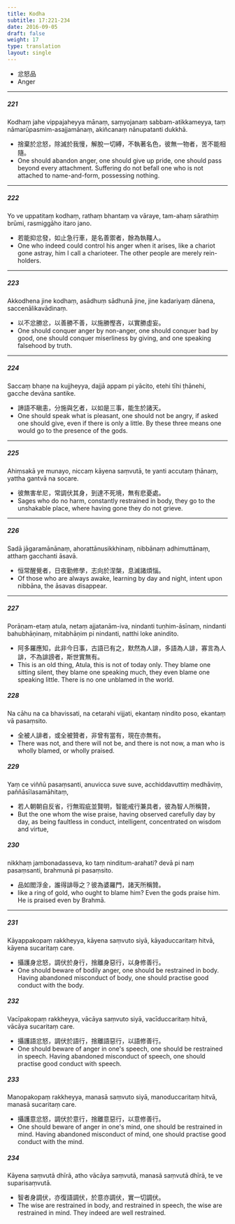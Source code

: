 ```yaml
---
title: Kodha
subtitle: 17:221-234
date: 2016-09-05
draft: false
weight: 17
type: translation
layout: single
---
```


- 忿怒品
- Anger

---

##### 221

Kodhaṃ jahe vippajaheyya mānaṃ, saṃyojanaṃ sabbam-atikkameyya, taṃ nāmarūpasmim-asajjamānaṃ, akiñcanaṃ nānupatanti dukkhā.

- 捨棄於忿怒，除滅於我慢，解脫一切縛，不執著名色，彼無一物者，苦不能相隨。
- One should abandon anger, one should give up pride, one should pass beyond every attachment. Suffering do not befall one who is not attached to name-and-form, possessing nothing.

---

##### 222

Yo ve uppatitaṃ kodhaṃ, rathaṃ bhantaṃ va vāraye, tam-ahaṃ sārathiṃ brūmi, rasmiggāho itaro jano.

- 若能抑忿發，如止急行車，是名善禦者，餘為執韁人。
- One who indeed could control his anger when it arises, like a chariot gone astray, him I call a charioteer. The other people are merely rein-holders.

---

##### 223

Akkodhena jine kodhaṃ, asādhuṃ sādhunā jine, jine kadariyaṃ dānena, saccenālikavādinaṃ.

- 以不忿勝忿，以善勝不善，以施勝慳吝，以實勝虛妄。
- One should conquer anger by non-anger, one should conquer bad by good, one should conquer miserliness by giving, and one speaking falsehood by truth.

---

##### 224

Saccaṃ bhaṇe na kujjheyya, dajjā appam pi yācito, etehi tīhi ṭhānehi, gacche devāna santike.

- 諦語不瞋恚，分施與乞者，以如是三事，能生於諸天。
- One should speak what is pleasant, one should not be angry, if asked one should give, even if there is only a little. By these three means one would go to the presence of the gods.

---

##### 225

Ahiṃsakā ye munayo, niccaṃ kāyena saṃvutā, te yanti accutaṃ ṭhānaṃ, yattha gantvā na socare.

- 彼無害牟尼，常調伏其身，到達不死境，無有悲憂處。
- Sages who do no harm, constantly restrained in body, they go to the unshakable place, where having gone they do not grieve.

---

##### 226

Sadā jāgaramānānaṃ, ahorattānusikkhinaṃ, nibbānaṃ adhimuttānaṃ, atthaṃ gacchanti āsavā.

- 恒常醒覺者，日夜勤修學，志向於涅槃，息滅諸煩惱。
- Of those who are always awake, learning by day and night, intent upon nibbāna, the āsavas disappear.

---

##### 227

Porāṇam-etaṃ atula, netaṃ ajjatanām-iva, nindanti tuṇhim-āsīnaṃ, nindanti bahubhāṇinaṃ, mitabhāṇim pi nindanti, natthi loke anindito.

- 阿多羅應知，此非今日事，古語已有之，默然為人誹，多語為人誹，寡言為人誹，不為誹謗者，斯世實無有。
- This is an old thing, Atula, this is not of today only. They blame one sitting silent, they blame one speaking much, they even blame one speaking little. There is no one unblamed in the world.

##### 228

Na cāhu na ca bhavissati, na cetarahi vijjati, ekantaṃ nindito poso, ekantaṃ vā pasaṃsito.

- 全被人誹者，或全被贊者，非曾有當有，現在亦無有。
- There was not, and there will not be, and there is not now, a man who is wholly blamed, or wholly praised.

##### 229

Yaṃ ce viññū pasaṃsanti, anuvicca suve suve, acchiddavuttiṃ medhāviṃ, paññāsīlasamāhitaṃ,

- 若人朝朝自反省，行無瑕疵並賢明，智能戒行兼具者，彼為智人所稱贊，
- But the one whom the wise praise, having observed carefully day by day, as being faultless in conduct, intelligent, concentrated on wisdom and virtue,

##### 230

nikkhaṃ jambonadasseva, ko taṃ ninditum-arahati? devā pi naṃ pasaṃsanti, brahmunā pi pasaṃsito.

- 品如閻浮金，誰得誹辱之？彼為婆羅門，諸天所稱贊。
- like a ring of gold, who ought to blame him? Even the gods praise him. He is praised even by Brahmā.

---

##### 231

Kāyappakopaṃ rakkheyya, kāyena saṃvuto siyā, kāyaduccaritaṃ hitvā, kāyena sucaritaṃ care.

- 攝護身忿怒，調伏於身行，捨離身惡行，以身修善行。
- One should beware of bodily anger, one should be restrained in body. Having abandoned misconduct of body, one should practise good conduct with the body.

##### 232

Vacīpakopaṃ rakkheyya, vācāya saṃvuto siyā, vacīduccaritaṃ hitvā, vācāya sucaritaṃ care.

- 攝護語忿怒，調伏於語行，捨離語惡行，以語修善行。
- One should beware of anger in one's speech, one should be restrained in speech. Having abandoned misconduct of speech, one should practise good conduct with speech.

##### 233

Manopakopaṃ rakkheyya, manasā saṃvuto siyā, manoduccaritaṃ hitvā, manasā sucaritaṃ care.

- 攝護意忿怒，調伏於意行，捨離意惡行，以意修善行。
- One should beware of anger in one's mind, one should be restrained in mind. Having abandoned misconduct of mind, one should practise good conduct with the mind.

##### 234

Kāyena saṃvutā dhīrā, atho vācāya saṃvutā, manasā saṃvutā dhīrā, te ve suparisaṃvutā.

- 智者身調伏，亦復語調伏，於意亦調伏，實一切調伏。
- The wise are restrained in body, and restrained in speech, the wise are restrained in mind. They indeed are well restrained.